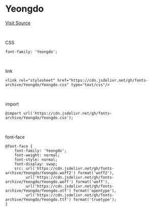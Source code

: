 # Yeongdo

[Visit Source](http://ydct.or.kr/artcity/about/)

&nbsp;

CSS

```
font-family: 'Yeongdo';
```

&nbsp;

link

```
<link rel="stylesheet" href="https://cdn.jsdelivr.net/gh/fonts-archive/Yeongdo/Yeongdo.css" type="text/css"/>
```

&nbsp;

import

```
@import url('https://cdn.jsdelivr.net/gh/fonts-archive/Yeongdo/Yeongdo.css');
```

&nbsp;

font-face

```
@font-face {
    font-family: 'Yeongdo';
    font-weight: normal;
    font-style: normal;
    font-display: swap;
    src: url('https://cdn.jsdelivr.net/gh/fonts-archive/Yeongdo/Yeongdo.woff2') format('woff2'),
         url('https://cdn.jsdelivr.net/gh/fonts-archive/Yeongdo/Yeongdo.woff') format('woff'),
         url('https://cdn.jsdelivr.net/gh/fonts-archive/Yeongdo/Yeongdo.otf') format('opentype'),
         url('https://cdn.jsdelivr.net/gh/fonts-archive/Yeongdo/Yeongdo.ttf') format('truetype');
}
```
